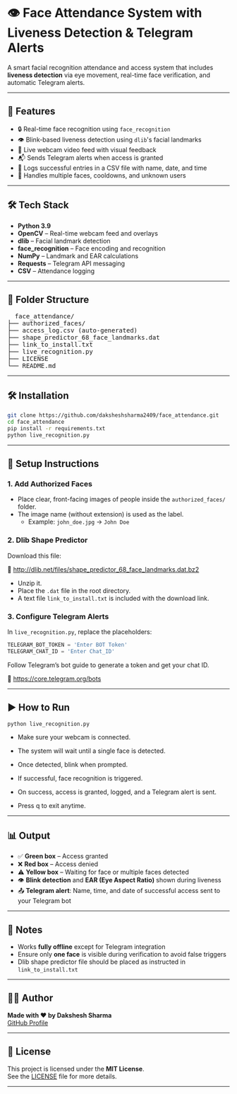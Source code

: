 # 👁️ Face Attendance System with Liveness Detection & Telegram Alerts

A smart facial recognition attendance and access system that includes **liveness detection** via eye movement, real-time face verification, and automatic Telegram alerts.

---

## 🚀 Features

- 🔒 Real-time face recognition using `face_recognition`
- 👁️ Blink-based liveness detection using `dlib`'s facial landmarks
- 📸 Live webcam video feed with visual feedback
- 📬 Sends Telegram alerts when access is granted
- 📝 Logs successful entries in a CSV file with name, date, and time
- 🧠 Handles multiple faces, cooldowns, and unknown users

---

## 🛠️ Tech Stack

- **Python 3.9**
- **OpenCV** – Real-time webcam feed and overlays
- **dlib** – Facial landmark detection
- **face_recognition** – Face encoding and recognition
- **NumPy** – Landmark and EAR calculations
- **Requests** – Telegram API messaging
- **CSV** – Attendance logging

---

## 📁 Folder Structure
<pre>
  face_attendance/
├── authorized_faces/
├── access_log.csv (auto-generated)
├── shape_predictor_68_face_landmarks.dat
├── link_to_install.txt
├── live_recognition.py
├── LICENSE
└── README.md
</pre>

---
## 🛠️ Installation

```bash
git clone https://github.com/daksheshsharma2409/face_attendance.git
cd face_attendance
pip install -r requirements.txt
python live_recognition.py
```
---

## 🧪 Setup Instructions

### 1. Add Authorized Faces

- Place clear, front-facing images of people inside the `authorized_faces/` folder.
- The image name (without extension) is used as the label.
  - Example: `john_doe.jpg` → `John Doe`

### 2. Dlib Shape Predictor

Download this file:

🔗 http://dlib.net/files/shape_predictor_68_face_landmarks.dat.bz2

- Unzip it.
- Place the `.dat` file in the root directory.
- A text file `link_to_install.txt` is included with the download link.

### 3. Configure Telegram Alerts

In `live_recognition.py`, replace the placeholders:

```python
TELEGRAM_BOT_TOKEN = 'Enter BOT Token'
TELEGRAM_CHAT_ID = 'Enter Chat_ID'
```
Follow Telegram’s bot guide to generate a token and get your chat ID.

🔗 https://core.telegram.org/bots

---

## ▶️ How to Run

```bash
python live_recognition.py
```
- Make sure your webcam is connected.

- The system will wait until a single face is detected.

- Once detected, blink when prompted.

- If successful, face recognition is triggered.

- On success, access is granted, logged, and a Telegram alert is sent.

- Press q to exit anytime.

---

## 📊 Output

- ✅ **Green box** – Access granted
- ❌ **Red box** – Access denied
- ⚠️ **Yellow box** – Waiting for face or multiple faces detected
- 👁️ **Blink detection** and **EAR (Eye Aspect Ratio)** shown during liveness
- 📤 **Telegram alert**: Name, time, and date of successful access sent to your Telegram bot

---

## 🧠 Notes

- Works **fully offline** except for Telegram integration
- Ensure only **one face** is visible during verification to avoid false triggers
- Dlib shape predictor file should be placed as instructed in `link_to_install.txt`

---

## 👨‍💻 Author

**Made with ❤️ by Dakshesh Sharma**  
[GitHub Profile](https://github.com/daksheshsharma2409)

---

## 📜 License

This project is licensed under the **MIT License**.  
See the [LICENSE](LICENSE) file for more details.

---

